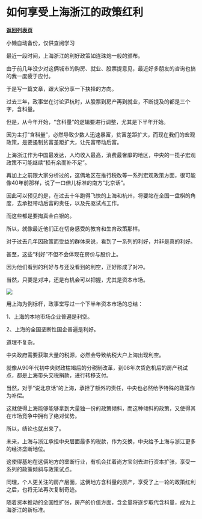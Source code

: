 # 如何享受上海浙江的政策红利

[**返回列表页**](/gzh/政事堂2019)

小懒自动备份，仅供查阅学习

最近一段时间，上海浙江的利好政策如连珠炮一般的颁布。  

  

由于前几年没少对这俩城市的购房、就业、股票提意见，最近好多朋友的咨询也搞的我一度疲于应付。

  

于是写一篇文章，跟大家分享一下抉择的方向。  

  

过去三年，政事堂在讨论沪杭时，从股票到房产再到就业，不断提及的都是三个字，含科量。

  

但是，从今年开始，“含科量”的逻辑要进行调整，尤其是下半年开始。

  

因为主打“含科量”，必然导致少数人迅速暴富，贫富差距扩大，而现在我们的宏观政策，是要遏制贫富差距扩大，让先富带动后富。

  

上海浙江作为中国最发达，人均收入最高，消费最奢靡的地区，中央的一揽子宏观政策不可能继续“损有余而补不足”。  

  

再加上之前跟大家分析过的，这俩地区在推行税改等一系列宏观政策方面，很可能像40年前那样，说了一口倍儿标准的南方“北京话”。

  

因此可以预见的是，在过去十年跑得飞快的上海和杭州，将要站在全国一盘棋的角度，去承担带动后富的责任，以及先驱试点工作。

  

而这些都是要掏真金白银的。  

  

所以，就像最近他们正在切身感受的教育和生育政策那样。

  

对于过去几年因政策而受益的群体来说，看到了一系列的利好，并非是真的利好。

  

甚至，这些“利好”不但不会体现在房价与股价上。

  

因为他们看到的利好与与还没看到的利空，正好形成了对冲。  

  

当然，只要是对冲，还是有机会可以把握，尤其是资本市场。

  

![](https://mmbiz.qpic.cn/mmbiz_jpg/rxhS23yu8cNWy9k0d79LSwF7bYjYJl5WZ335Q7qxORRJbicZ0BOfnJmdG6HKMmRriazzibvAjHPzlrczW21iaFjRug/640?wx_fmt=jpeg)

  

用上海为例标杆，政事堂写过一个下半年资本市场的总结：  

  

1、上海的本地市场企业普遍是利空。  

2、上海的全国垄断性国企普遍是利好。

  

道理不复杂。  

  

中央政府需要获取大量的税源，必然会导致纳税大户上海出现利空。

  

就像从90年代初中央财政枯竭后的分税制改革，到08年次贷危机后的房产税试点，都是上海带头交税捐款，进行转移支付。

  

当然，对于“说北京话”的上海，承担了额外的责任，中央也必然给予特殊的政策作为补偿。

  

这就使得上海能够能够拿到大量独一份的政策倾斜，而这种倾斜的政策，又使得其在市场竞争中拥有了绝对优势。

  

所以，结论也就出来了。

  

未来，上海与浙江承担中央层面最多的税款，作为交换，中央给予上海与浙江更多的经济垄断地位。

  

这使得基地在这俩地方的垄断行业，有机会扛着尚方宝剑去进行资本扩张，享受一系列的政策倾斜与政策试点。

  

同理，个人更关注的房产层面，这俩地方含科量的房产，享受了上一轮的政策红利之后，也将无法再次复制奇迹。

  

随着资本推动的全国性扩张，房产的价值方面，含金量将逐步取代含科量，成为上海浙江的新标准。  

  

